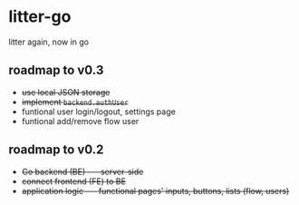 # litter-go
litter again, now in go

## roadmap to v0.3
+ ~~use local JSON storage~~
+ ~~implement `backend.authUser`~~
+ funtional user login/logout, settings page
+ funtional add/remove flow user

## roadmap to v0.2
+ ~~Go backend (BE) --- server-side~~
+ ~~connect frontend (FE) to BE~~
+ ~~application logic --- functional pages' inputs, buttons, lists (flow, users)~~
